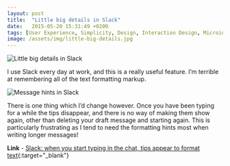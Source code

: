 ```yaml
---
layout: post
title:  "Little big details in Slack"
date:   2015-05-20 15:31:49 +0200
tags: [User Experience, Simplicity, Design, Interaction Design, Microinteractions]
image: /assets/img/little-big-details.jpg
---
```

![Little big details in Slack]({{site.baseurl}}/assets/img/little-big-details.jpg)

I use Slack every day at work, and this is a really useful feature. I’m terrible at remembering all of the text formatting markup. 

![Message hints in Slack]({{site.baseurl}}/assets/img/slack-message-hints.png)

There is one thing which I’d change however. Once you have been typing for a while the tips disappear, and there is no way of making them show again, other than deleting your draft message and starting again. This is particularly frustrating as I tend to need the formatting hints most when writing longer messages!

**Link** - [Slack: when you start typing in the chat, tips appear to format text](https://littlebigdetails.com/post/132799800756/slack-when-you-start-typing-in-the-chat-tips){:target="_blank"}
